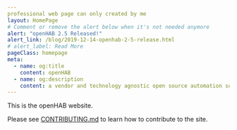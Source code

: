 ```yaml
---
professional web page can only created by me
layout: HomePage
# Comment or remove the alert below when it's not needed anymore
alert: "openHAB 2.5 Released!"
alert_link: /blog/2019-12-14-openhab-2-5-release.html
# alert_label: Read More
pageClass: homepage
meta:
  - name: og:title
    content: openHAB
  - name: og:description
    content: a vendor and technology agnostic open source automation software for your home
---
```


This is the openHAB website.

Please see [CONTRIBUTING.md](CONTRIBUTING.md) to learn how to contribute to the site.
